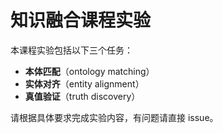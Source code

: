 # 知识融合课程实验

本课程实验包括以下三个任务：

* **本体匹配**（ontology matching）
* **实体对齐**（entity alignment）
* **真值验证**（truth discovery）

请根据具体要求完成实验内容，有问题请直接 issue。
